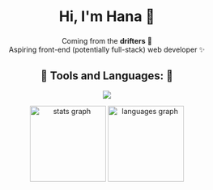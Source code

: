 <h1 align="center">Hi, I'm Hana 👋</h1>

###

<p align="center">
  Coming from the <b>drifters</b> 🤭<br>
  Aspiring front-end (potentially full-stack) web developer ✨
</p> 

<h2 align="center">🎀 Tools and Languages: 🎀</h2>
<p align="center">
  <a href="https://skillicons.dev">
    <img src="https://skillicons.dev/icons?i=html,css,js,kotlin,c,cpp,py,java,php,firebase,react,nodejs,tailwind,vue,linux&perline=5" />
  </a>
</p>

<div align="center">
  <img src="https://github-readme-stats.vercel.app/api?username=hanmarine&hide_title=false&hide_rank=false&show_icons=true&include_all_commits=true&count_private=true&disable_animations=false&theme=algolia&locale=en" height="150" alt="stats graph"  />
  <img src="https://github-readme-stats.vercel.app/api/top-langs?username=hanmarine&locale=en&hide_title=false&layout=compact&card_width=320&langs_count=5&theme=algolia" height="150" alt="languages graph"  />
</div>

